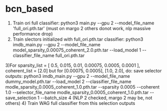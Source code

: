 # bcn_based

1) Train ori full classifier: python3 main.py --gpu 2 --model_file_name 'full_ori.pth.tar' (must on margo 2 others donot work, nlp massive performance drop)
2) Train slectors initialized with full_ori.pth.tar classifier: python3 imdb_main.py --gpu 2 --model_file_name model_sparsity_0.00075_coherent_2.0.pth.tar --load_model 1 --classifier_file_name full_ori.pth.tar

3)For sparsity_list  =  [ 0.5,  0.015, 0.01, 0.00075, 0.0005, 0.0001 ], coherent_list = [2.0] but for [0.00075, 0.0005], [1.0, 2.0], do: save selector outputs: python3 imdb_main.py --gpu 2 --model_file_name dummy_model.pth.tar --load_model 2 --classifier_file_name modle_sparsity_0.0005_coherent_1.0.pth.tar --sparsity 0.0005 --coherent 1.0
 --selector_file_name modle_sparsity_0.0005_coherent_1.0.pth.tar --save_selection 1 --batch_size 4 (NLP 2 checked, margo 2 may be, not others)
 4) Train WAG full classifier from this selection outputs



